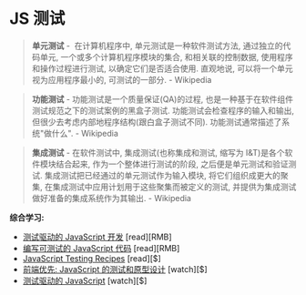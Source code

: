 # JS 测试


>**单元测试** -  在计算机程序中, 单元测试是一种软件测试方法, 通过独立的代码单元, 一个或多个计算机程序模块的集合, 和相关联的控制数据, 使用程序和操作过程进行测试, 以确定它们是否适合使用. 直观地说, 可以将一个单元视为应用程序最小的, 可测试的一部分. - Wikipedia

>**功能测试** - 功能测试是一个质量保证(QA)的过程, 也是一种基于在软件组件测试规范之下的测试案例的黑盒子测试. 功能测试会检查程序的输入和输出, 但很少去考虑内部地程序结构(跟白盒子测试不同). 功能测试通常描述了系统"做什么". - Wikipedia

>**集成测试** - 在软件测试中, 集成测试(也称集成和测试, 缩写为 I&T)是各个软件模块结合起来, 作为一个整体进行测试的阶段, 之后便是单元测试和验证测试. 集成测试把已经通过的单元测试作为输入模块,  将它们组织成更大的聚集, 在集成测试中应用计划用于这些聚集而被定义的测试, 并提供为集成测试做好准备的集成系统作为其输出. - Wikipedia

**综合学习:**

* [测试驱动的 JavaScript 开发](http://www.amazon.cn/%E6%B5%8B%E8%AF%95%E9%A9%B1%E5%8A%A8%E7%9A%84JavaScript%E5%BC%80%E5%8F%91-%E7%BA%A6%E7%BF%B0%E6%A3%AE/dp/B0077KA3J4/ref=sr_1_1) [read][RMB]
* [编写可测试的 JavaScript 代码](http://www.amazon.cn/%E7%BC%96%E5%86%99%E5%8F%AF%E6%B5%8B%E8%AF%95%E7%9A%84JavaScript%E4%BB%A3%E7%A0%81-%E7%BE%8E-Mark-Ethan-Trostler-%E6%89%98%E6%96%AF%E5%8B%92/dp/B00SNCI018/ref=sr_1_1) [read][RMB]
* [JavaScript Testing Recipes](http://jstesting.jcoglan.com/) [read][$]
* [前端优先: JavaScript 的测试和原型设计](http://www.pluralsight.com/courses/testing-and-prototyping-javascript-apps) [watch][$]
* [测试驱动的 JavaScript](http://www.letscodejavascript.com/) [watch][$]
